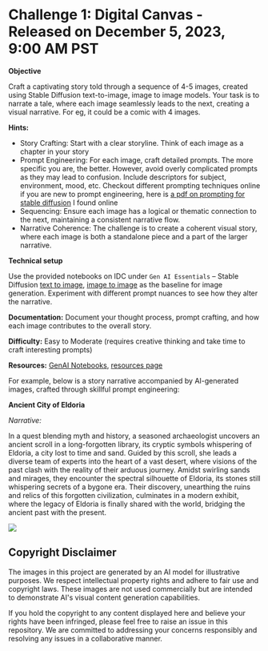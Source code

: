 # Challenge 1: Digital Canvas - Released on December 5, 2023, 9:00 AM PST 

**Objective**

Craft a captivating story told through a sequence of 4-5 images, created using Stable Diffusion text-to-image, image to image models. Your task is to narrate a tale, where each image seamlessly leads to the next, creating a visual narrative. For eg, it could be a comic with 4 images. 

**Hints:**

  - Story Crafting: Start with a clear storyline. Think of each image as a chapter in your story 
  - Prompt Engineering: For each image, craft detailed prompts. The more specific you are, the better. However, avoid overly complicated prompts as they may lead to confusion. Include descriptors for subject, environment, mood, etc. Checkout different prompting techniques online if you are new to prompt engineering, here is [a pdf on prompting for stable diffusion](https://cdn.openart.ai/assets/Stable%20Diffusion%20Prompt%20Book%20From%20OpenArt%2011-13.pdf) I found online 
  - Sequencing: Ensure each image has a logical or thematic connection to the next, maintaining a consistent narrative flow. 
  - Narrative Coherence: The challenge is to create a coherent visual story, where each image is both a standalone piece and a part of the larger narrative. 

**Technical setup**

Use the provided notebooks on IDC under `Gen AI Essentials` – Stable Diffusion [text to image](https://github.com/rahulunair/genAI/blob/main/text_to_image.ipynb), [image to image](https://github.com/rahulunair/genAI/blob/main/image_to_image.ipynb) as the baseline for image generation. Experiment with different prompt nuances to see how they alter the narrative.  

**Documentation:** Document your thought process, prompt crafting, and how each image contributes to the overall story. 

**Difficulty:** Easy to Moderate (requires creative thinking and take time to craft interesting prompts)

**Resources:** [GenAI Notebooks](https://github.com/rahulunair/genAI), [resources page](https://github.com/adventofgenai/resources)

For example, below is a story narrative accompanied by AI-generated images, crafted through skillful prompt engineering:


**Ancient City of Eldoria**

*Narrative:* 

In a quest blending myth and history, a seasoned archaeologist uncovers an ancient scroll in a long-forgotten library, its cryptic symbols whispering of Eldoria, a city lost to time and sand. Guided by this scroll, she leads a diverse team of experts into the heart of a vast desert, where visions of the past clash with the reality of their arduous journey. Amidst swirling sands and mirages, they encounter the spectral silhouette of Eldoria, its stones still whispering secrets of a bygone era. Their discovery, unearthing the ruins and relics of this forgotten civilization, culminates in a modern exhibit, where the legacy of Eldoria is finally shared with the world, bridging the ancient past with the present.


<img src="https://github.com/adventofgenai/challenges/assets/786476/f711bd9f-6273-42b0-bd7d-159648b42d01">

## Copyright Disclaimer

The images in this project are generated by an AI model for illustrative purposes. We respect intellectual property rights and adhere to fair use and copyright laws. These images are not used commercially but are intended to demonstrate AI's visual content generation capabilities.

If you hold the copyright to any content displayed here and believe your rights have been infringed, please feel free to raise an issue in this repository. We are committed to addressing your concerns responsibly and resolving any issues in a collaborative manner.

